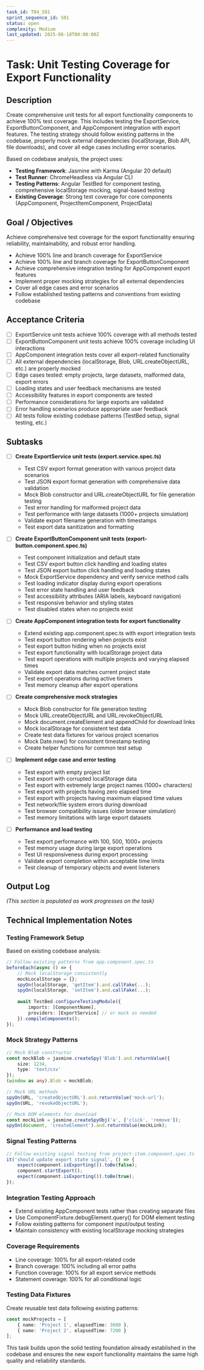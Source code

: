 ```yaml
---
task_id: T04_S01
sprint_sequence_id: S01
status: open
complexity: Medium
last_updated: 2025-06-18T00:00:00Z
---
```


# Task: Unit Testing Coverage for Export Functionality

## Description
Create comprehensive unit tests for all export functionality components to achieve 100% test coverage. This includes testing the ExportService, ExportButtonComponent, and AppComponent integration with export features. The testing strategy should follow existing patterns in the codebase, properly mock external dependencies (localStorage, Blob API, file downloads), and cover all edge cases including error scenarios.

Based on codebase analysis, the project uses:
- **Testing Framework**: Jasmine with Karma (Angular 20 default)
- **Test Runner**: ChromeHeadless via Angular CLI
- **Testing Patterns**: Angular TestBed for component testing, comprehensive localStorage mocking, signal-based testing
- **Existing Coverage**: Strong test coverage for core components (AppComponent, ProjectItemComponent, ProjectData)

## Goal / Objectives
Achieve comprehensive test coverage for the export functionality ensuring reliability, maintainability, and robust error handling.

- Achieve 100% line and branch coverage for ExportService
- Achieve 100% line and branch coverage for ExportButtonComponent  
- Achieve comprehensive integration testing for AppComponent export features
- Implement proper mocking strategies for all external dependencies
- Cover all edge cases and error scenarios
- Follow established testing patterns and conventions from existing codebase

## Acceptance Criteria
- [ ] ExportService unit tests achieve 100% coverage with all methods tested
- [ ] ExportButtonComponent unit tests achieve 100% coverage including UI interactions
- [ ] AppComponent integration tests cover all export-related functionality
- [ ] All external dependencies (localStorage, Blob, URL.createObjectURL, etc.) are properly mocked
- [ ] Edge cases tested: empty projects, large datasets, malformed data, export errors
- [ ] Loading states and user feedback mechanisms are tested
- [ ] Accessibility features in export components are tested
- [ ] Performance considerations for large exports are validated
- [ ] Error handling scenarios produce appropriate user feedback
- [ ] All tests follow existing codebase patterns (TestBed setup, signal testing, etc.)

## Subtasks
- [ ] **Create ExportService unit tests (export.service.spec.ts)**
  - Test CSV export format generation with various project data scenarios
  - Test JSON export format generation with comprehensive data validation
  - Mock Blob constructor and URL.createObjectURL for file generation testing
  - Test error handling for malformed project data
  - Test performance with large datasets (1000+ projects simulation)
  - Validate export filename generation with timestamps
  - Test export data sanitization and formatting

- [ ] **Create ExportButtonComponent unit tests (export-button.component.spec.ts)**
  - Test component initialization and default state
  - Test CSV export button click handling and loading states
  - Test JSON export button click handling and loading states
  - Mock ExportService dependency and verify service method calls
  - Test loading indicator display during export operations
  - Test error state handling and user feedback
  - Test accessibility attributes (ARIA labels, keyboard navigation)
  - Test responsive behavior and styling states
  - Test disabled states when no projects exist

- [ ] **Create AppComponent integration tests for export functionality**
  - Extend existing app.component.spec.ts with export integration tests
  - Test export button rendering when projects exist
  - Test export button hiding when no projects exist
  - Test export functionality with localStorage project data
  - Test export operations with multiple projects and varying elapsed times
  - Validate export data matches current project state
  - Test export operations during active timers
  - Test memory cleanup after export operations

- [ ] **Create comprehensive mock strategies**
  - Mock Blob constructor for file generation testing
  - Mock URL.createObjectURL and URL.revokeObjectURL
  - Mock document.createElement and appendChild for download links
  - Mock localStorage for consistent test data
  - Create test data fixtures for various project scenarios
  - Mock Date.now() for consistent timestamp testing
  - Create helper functions for common test setup

- [ ] **Implement edge case and error testing**
  - Test export with empty project list
  - Test export with corrupted localStorage data
  - Test export with extremely large project names (1000+ characters)
  - Test export with projects having zero elapsed time
  - Test export with projects having maximum elapsed time values
  - Test network/file system errors during download
  - Test browser compatibility issues (older browser simulation)
  - Test memory limitations with large export datasets

- [ ] **Performance and load testing**
  - Test export performance with 100, 500, 1000+ projects
  - Test memory usage during large export operations
  - Test UI responsiveness during export processing
  - Validate export completion within acceptable time limits
  - Test cleanup of temporary objects and event listeners

## Output Log
*(This section is populated as work progresses on the task)*

## Technical Implementation Notes

### Testing Framework Setup
Based on existing codebase analysis:
```typescript
// Follow existing patterns from app.component.spec.ts
beforeEach(async () => {
    // Mock localStorage consistently
    mockLocalStorage = {};
    spyOn(localStorage, 'getItem').and.callFake(...);
    spyOn(localStorage, 'setItem').and.callFake(...);
    
    await TestBed.configureTestingModule({
        imports: [ComponentName],
        providers: [ExportService] // or mock as needed
    }).compileComponents();
});
```

### Mock Strategy Patterns
```typescript
// Mock Blob constructor
const mockBlob = jasmine.createSpy('Blob').and.returnValue({
    size: 1234,
    type: 'text/csv'
});
(window as any).Blob = mockBlob;

// Mock URL methods
spyOn(URL, 'createObjectURL').and.returnValue('mock-url');
spyOn(URL, 'revokeObjectURL');

// Mock DOM elements for download
const mockLink = jasmine.createSpyObj('a', ['click', 'remove']);
spyOn(document, 'createElement').and.returnValue(mockLink);
```

### Signal Testing Patterns
```typescript
// Follow existing signal testing from project-item.component.spec.ts
it('should update export state signal', () => {
    expect(component.isExporting()).toBe(false);
    component.startExport();
    expect(component.isExporting()).toBe(true);
});
```

### Integration Testing Approach
- Extend existing AppComponent tests rather than creating separate files
- Use ComponentFixture.debugElement.query() for DOM element testing
- Follow existing patterns for component input/output testing
- Maintain consistency with existing localStorage mocking strategies

### Coverage Requirements
- Line coverage: 100% for all export-related code
- Branch coverage: 100% including all error paths
- Function coverage: 100% for all export service methods
- Statement coverage: 100% for all conditional logic

### Testing Data Fixtures
Create reusable test data following existing patterns:
```typescript
const mockProjects = [
    { name: 'Project 1', elapsedTime: 3600 },
    { name: 'Project 2', elapsedTime: 7200 }
];
```

This task builds upon the solid testing foundation already established in the codebase and ensures the new export functionality maintains the same high quality and reliability standards.